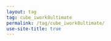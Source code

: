 ```yaml
---
layout: tag
tag: cube_iwork8ultimate
permalink: /tag/cube_iwork8ultimate/
use-site-title: true
---
```

